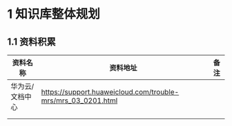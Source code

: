 # 1 知识库整体规划

## 1.1 资料积累

| 资料名称        | 资料地址                                                     | 备注 |
| --------------- | ------------------------------------------------------------ | ---- |
| 华为云/文档中心 | https://support.huaweicloud.com/trouble-mrs/mrs_03_0201.html |      |
|                 |                                                              |      |
|                 |                                                              |      |

